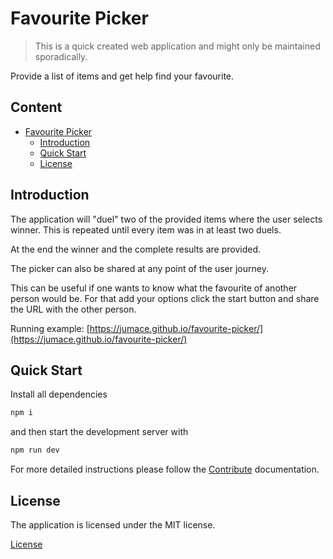 # Favourite Picker

>This is a quick created web application and might only be maintained sporadically.

Provide a list of items and get help find your favourite.

## Content <!-- omit in toc -->

- [Favourite Picker](#favourite-picker)
  - [Introduction](#introduction)
  - [Quick Start](#quick-start)
  - [License](#license)

## Introduction

 The application will "duel" two of the provided items where the user selects winner. This is repeated until every item was in at least two duels.

At the end the winner and the complete results are provided.

The picker can also be shared at any point of the user journey.

This can be useful if one wants to know what the favourite of another person would be.
For that add your options click the start button and share the URL with the other person.

Running example: [https://jumace.github.io/favourite-picker/](https://jumace.github.io/favourite-picker/)

## Quick Start

Install all dependencies
```bash
npm i
```

and then start the development server with
```bash
npm run dev
```

For more detailed instructions please follow the [Contribute](./docs/CONTRIBUTE.md) documentation.

## License

The application is licensed under the MIT license.

[License](./docs/LICENSE.md)
